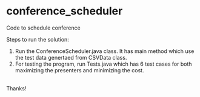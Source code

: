 conference_scheduler
====================

Code to schedule conference



Steps to run the solution:<br/>

1) Run the ConferenceScheduler.java class. It has main method which use the test data genertaed from CSVData class.<br/>
2) For testing the program, run Tests.java which has 6 test cases for both maximizing the presenters and minimizing the cost.<br/>
<br/>
Thanks!
 
